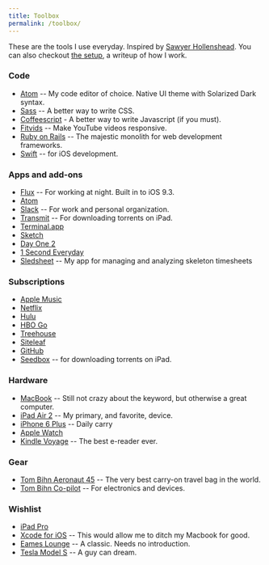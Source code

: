 ```yaml
---
title: Toolbox
permalink: /toolbox/
---
```


These are the tools I use everyday. Inspired by [Sawyer Hollenshead](). You can also checkout [the setup](/the-setup), a writeup of how I work.

### Code

- [Atom]() -- My code editor of choice. Native UI theme with Solarized Dark syntax.
- [Sass]() -- A better way to write CSS.
- [Coffeescript]() - A better way to write Javascript (if you must).
- [Fitvids]() -- Make YouTube videos responsive.
- [Ruby on Rails]() -- The majestic monolith for web development frameworks.
- [Swift]() -- for iOS development.

### Apps and add-ons
- [Flux]() -- For working at night. Built in to iOS 9.3.
- [Atom]()
- [Slack]() -- For work and personal organization.
- [Transmit]() -- For downloading torrents on iPad.
- [Terminal.app]()
- [Sketch]()
- [Day One 2]()
- [1 Second Everyday]()
- [Sledsheet]() -- My app for managing and analyzing skeleton timesheets

### Subscriptions
- [Apple Music]()
- [Netflix]()
- [Hulu]()
- [HBO Go]()
- [Treehouse]()
- [Siteleaf]()
- [GitHub]()
- [Seedbox]() -- for downloading torrents on iPad.

### Hardware
- [MacBook]() -- Still not crazy about the keyword, but otherwise a great computer.
- [iPad Air 2]() -- My primary, and favorite, device.
- [iPhone 6 Plus]() -- Daily carry
- [Apple Watch]()
- [Kindle Voyage]() -- The best e-reader ever.

### Gear
- [Tom Bihn Aeronaut 45]() -- The very best carry-on travel bag in the world.
- [Tom Bihn Co-pilot]() -- For electronics and devices.

### Wishlist
- [iPad Pro]()
- [Xcode for iOS]() -- This would allow me to ditch my Macbook for good.
- [Eames Lounge]() -- A classic. Needs no introduction.
- [Tesla Model S]() -- A guy can dream.
